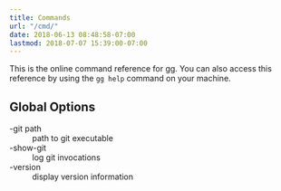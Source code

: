 ```yaml
---
title: Commands
url: "/cmd/"
date: 2018-06-13 08:48:58-07:00
lastmod: 2018-07-07 15:39:00-07:00
---
```


This is the online command reference for gg. You can also access this reference
by using the `gg help` command on your machine.

## Global Options

<dl class="flag_list">
  <dt>-git path</dt>
  <dd>path to git executable</dd>
  <dt>-show-git</dt>
  <dd>log git invocations</dd>
  <dt>-version</dt>
  <dd>display version information</dd>
</dl>
